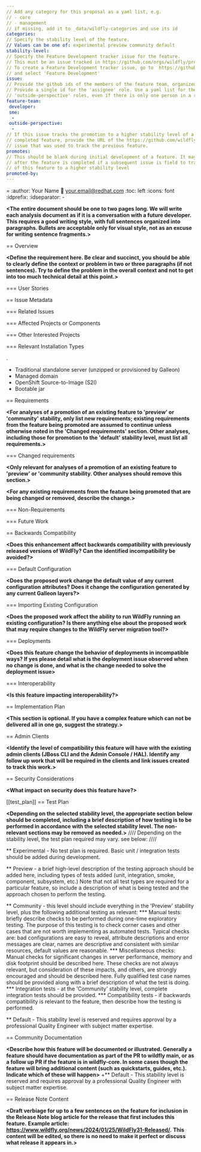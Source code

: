 ```yaml
---
// Add any category for this proposal as a yaml list, e.g.
// - core
// - management
// if missing, add it to _data/wildfly-categories and use its id
categories:
// Specify the stability level of the feature.
// Values can be one of: experimental preview community default
stability-level:
// Specify the Feature Development tracker issue for the feature.
// This must be an issue tracked in https://github.com/orgs/wildfly/projects/7/views/1.
// To create a Feature Development tracker issue, go to  https://github.com/wildfly/wildfly-proposals/issues/new/choose
// and select 'Feature Development'
issue:
// Provide the github ids of the members of the feature team, organized by role.
// Provide a single id for the 'assignee' role. Use a yaml list for the 'sme' and
// 'outside-perspective' roles, even if there is only one person in a role.
feature-team:
 developer:
 sme:
  -
 outside-perspective:
  -
// If this issue tracks the promotion to a higher stability level of a previously
// completed feature, provide the URL of the https://github.com/wildfly/wildfly-proposals/issues
// issue that was used to track the previous feature.
promotes:
// This should be blank during initial development of a feature. It may be used
// after the feature is completed if a subsequent issue is field to track promotion
// of this feature to a higher stability level
promoted-by:
---
```

= <INSERT TITLE HERE>
:author:            Your Name
:email:             your.email@redhat.com
:toc:               left
:icons:             font
:idprefix:
:idseparator:       -

__<The entire document should be one to two pages long. We will write each analysis document as if it is a conversation with a future developer. This requires a good writing style, with full sentences organized into paragraphs. Bullets are acceptable only for visual style, not as an excuse for writing sentence fragments.>__

== Overview

__<Define the requirement here. Be clear and succinct, you should be able to clearly define the context or problem in two or three paragraphs (if not sentences). Try to define the problem in the overall context and not to get into too much technical detail at this point.>__

=== User Stories

__<Provide one or more brief user stories that illustrate the intended users of
 the feature and the goal they will seek to achieve by using the feature.>__

== Issue Metadata

=== Related Issues

__<List the issues related to this feature>__

=== Affected Projects or Components

__<List the projects or components that are affected by the feature. List them using their Git repositories.>__

=== Other Interested Projects

=== Relevant Installation Types

__<List the installation types that are relevant for the features and remove any that are not relevant>__.

* Traditional standalone server (unzipped or provisioned by Galleon)
* Managed domain
* OpenShift Source-to-Image (S2I)
* Bootable jar

== Requirements

__<Describe the requirements that must be fulfilled by this feature.>__

__<For analyses of a promotion of an existing feature to
'preview' or 'community' stability, only list new requirements; existing
 requirements from the feature being promoted are assumed to continue unless
 otherwise noted in the 'Changed requirements' section. Other analyses, including
 those for promotion to the 'default' stability level, must list all requirements.>__

=== Changed requirements

__<Only relevant for analyses of a promotion of an existing feature to
 'preview' or 'community stability. Other analyses should remove this section.>__

__<For any existing requirements from the feature being promoted that are
 being changed or removed, describe the change.>__


=== Non-Requirements

__<Use this section to explicitly discuss things that readers might think are required but which are not required.>__ 

=== Future Work

__<Use this section to discuss requirements that are not addressed by this proposal but which may be addressed in later proposals.>__

== Backwards Compatibility

__<Does this enhancement affect backwards compatibility with previously released versions of WildFly? Can the identified incompatibility be avoided?>__

=== Default Configuration

__<Does the proposed work change the default value of any current configuration attributes? Does it change the configuration generated by any current Galleon layers?>__

=== Importing Existing Configuration

__<Does the proposed work affect the ability to run WildFly running an existing configuration? Is there anything else about the proposed work that may require changes to the WildFly server migration tool?>__

=== Deployments

__<Does this feature change the behavior of deployments in incompatible ways? If yes please detail what is the deployment issue observed when no change is done, and what is the change needed to solve the deployment issue>__

=== Interoperability

__<Is this feature impacting interoperability?>__

== Implementation Plan

__<This section is optional. If you have a complex feature which can not be delivered all in one go, suggest the strategy.>__

== Admin Clients

__<Identify the level of compatibility this feature will have with the existing admin clients (JBoss CLI and the Admin Console / HAL). Identify any follow up work that will be required in the clients and link issues created to track this work.>__

== Security Considerations

__<What impact on security does this feature have?>__

[[test_plan]]
== Test Plan

__<Depending on the selected stability level, the appropriate section below should be completed, including a brief description of how testing is to be performed in accordance with the selected stability level. The non-relevant sections may be removed as needed.>__
////
Depending on the stability level, the test plan required may vary. see below:
////

** Experimental - No test plan is required. Basic unit / integration tests should be added during development.

** Preview - a brief high-level description of the testing approach should be added here, including types of tests added (unit, integration, smoke, component, subsystem, etc.) Note that not all test types are required for a particular feature, so include a description of what is being tested and the approach chosen to perform the testing.

** Community - this level should include everything in the 'Preview' stability level, plus the following additional testing as relevant:
*** Manual tests: briefly describe checks to be performed during one-time exploratory testing. The purpose of this testing is to check corner cases and other cases that are not worth implementing as automated tests. Typical checks are: bad configurations are easy to reveal, attribute descriptions and error messages are clear, names are descriptive and consistent with similar resources, default values are reasonable.
*** Miscellaneous checks: Manual checks for significant changes in server performance, memory and disk footprint should be described here. These checks are not always relevant, but consideration of these impacts, and others, are strongly encouraged and should be described here. Fully qualified test case names should be provided along with a brief description of what the test is doing.
*** Integration tests - at the 'Community' stability level, complete integration tests should be provided.
*** Compatibility tests - if backwards compatibility is relevant to the feature, then describe how the testing is performed.

** Default - This stability level is reserved and requires approval by a professional Quality Engineer with subject matter expertise.

== Community Documentation

__<Describe how this feature will be documented or illustrated. Generally a feature should have documentation as part of the PR to wildfly main, or as a follow up PR if the feature is in wildfly-core. In some cases though the feature will bring additional content (such as quickstarts, guides, etc.). Indicate which of these will happen>__
 +** Default - This stability level is reserved and requires approval by a professional Quality Engineer with subject matter expertise.
 
== Release Note Content

__<Draft verbiage for up to a few sentences on the feature for inclusion in the Release Note blog article for the release that first includes this feature.__
__Example article: https://www.wildfly.org/news/2024/01/25/WildFly31-Released/.__
__This content will be edited, so there is no need to make it perfect or discuss what release it appears in.>__ 
